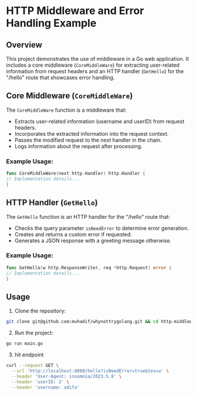 # HTTP Middleware and Error Handling Example

## Overview

This project demonstrates the use of middleware in a Go web application. It includes a core middleware (```CoreMiddleWare```) for extracting user-related information from request headers and an HTTP handler (```GetHello```) for the "/hello" route that showcases error handling.

## Core Middleware (```CoreMiddleWare```)

The ```CoreMiddleWare``` function is a middleware that:

- Extracts user-related information (username and userID) from request headers.
- Incorporates the extracted information into the request context.
- Passes the modified request to the next handler in the chain.
- Logs information about the request after processing.

### Example Usage:

```go
func CoreMiddleWare(next http.Handler) http.Handler {
// Implementation details...
}
```
## HTTP Handler (```GetHello```)

The ```GetHello``` function is an HTTP handler for the "/hello" route that:

- Checks the query parameter ```isNeedError``` to determine error generation.
- Creates and returns a custom error if requested.
- Generates a JSON response with a greeting message otherwise.

### Example Usage:

```go
func GetHello(w http.ResponseWriter, req *http.Request) error {
// Implementation details...
}
```
## Usage

1. Clone the repository:

```bash
git clone git@github.com:muhadif/whynottrygolang.git && cd http-middleware-passing-context
```
2. Run the project:

```bash
go run main.go
```
3. hit endpoint
```bash
curl --request GET \
  --url 'http://localhost:8000/hello?isNeedError=true&tes=a' \
  --header 'User-Agent: insomnia/2023.5.8' \
  --header 'userID: 2' \
  --header 'username: adifa'
```